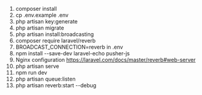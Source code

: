 1. composer install
2. cp .env.example .env
3. php artisan key:generate
4. php artisan migrate
5. php artisan install:broadcasting
6. composer require laravel/reverb
7. BROADCAST_CONNECTION=reverb in .env
8. npm install --save-dev laravel-echo pusher-js
9. Nginx configuration https://laravel.com/docs/master/reverb#web-server
10. php artisan serve
11. npm run dev
12. php artisan queue:listen
13. php artisan reverb:start --debug
